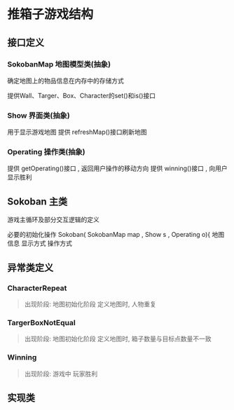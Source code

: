 # 推箱子游戏结构

## 接口定义

### SokobanMap 地图模型类(抽象)
确定地图上的物品信息在内存中的存储方式

提供Wall、Targer、Box、Character的set()和is()接口

### Show 界面类(抽象)
用于显示游戏地图
提供 refreshMap()接口刷新地图


### Operating 操作类(抽象)
提供 getOperating()接口 , 返回用户操作的移动方向
提供 winning()接口 , 向用户显示胜利

## Sokoban 主类
游戏主循环及部分交互逻辑的定义

必要的初始化操作
Sokoban( SokobanMap map , Show s , Operating o){
          地图信息          显示方式   操作方式
        

## 异常类定义

### CharacterRepeat
> 出现阶段: 地图初始化阶段
> 定义地图时, 人物重复

### TargerBoxNotEqual
> 出现阶段: 地图初始化阶段
> 定义地图时, 箱子数量与目标点数量不一致

### Winning
> 出现阶段: 游戏中
> 玩家胜利


## 实现类